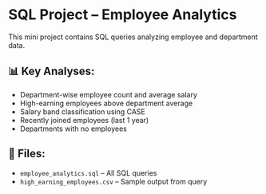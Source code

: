# SQL Project – Employee Analytics

This mini project contains SQL queries analyzing employee and department data.

## 📊 Key Analyses:
- Department-wise employee count and average salary
- High-earning employees above department average
- Salary band classification using CASE
- Recently joined employees (last 1 year)
- Departments with no employees

## 📁 Files:
- `employee_analytics.sql` – All SQL queries
- `high_earning_employees.csv` – Sample output from query
